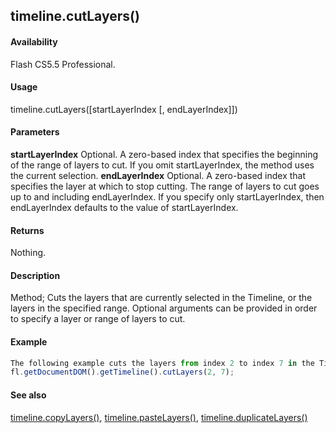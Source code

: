 ## timeline.cutLayers()

#### Availability

Flash CS5.5 Professional.

#### Usage

timeline.cutLayers(\[startLayerIndex \[, endLayerIndex\]\])

#### Parameters

**startLayerIndex** Optional. A zero-based index that specifies the beginning of the range of layers to cut. If you omit
startLayerIndex, the method uses the current selection.
**endLayerIndex** Optional. A zero-based index that specifies the layer at which to stop cutting. The range of layers to cut goes up to and including endLayerIndex. If you specify only startLayerIndex, then endLayerIndex defaults to the value of startLayerIndex.

#### Returns

Nothing.

#### Description

Method; Cuts the layers that are currently selected in the Timeline, or the layers in the specified range. Optional arguments can be provided in order to specify a layer or range of layers to cut.

#### Example

```javascript
The following example cuts the layers from index 2 to index 7 in the Timeline:
fl.getDocumentDOM().getTimeline().cutLayers(2, 7);

```
#### See also

[timeline.copyLayers()](../Timeline_object/timelin7.md), [timeline.pasteLayers()](../Timeline_object/timeli35.md), [timeline.duplicateLayers()](../Timeline_object/timeli17.md)
